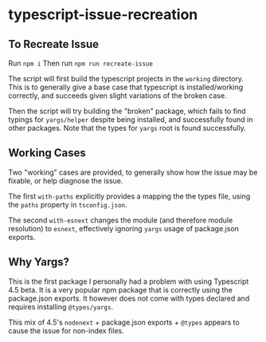 # typescript-issue-recreation

## To Recreate Issue
Run `npm i`
Then run `npm run recreate-issue`

The script will first build the typescript projects in the `working` directory. This is to generally give a base case that typescript is installed/working correctly, and succeeds given slight variations of the broken case.

Then the script will try building the "broken" package, which fails to find typings for `yargs/helper` despite being installed, and successfully found in other packages. Note that the types for `yargs` root is found successfully.

## Working Cases

Two "working" cases are provided, to generally show how the issue may be fixable, or help diagnose the issue.

The first `with-paths` explicitly provides a mapping the the types file, using the `paths` property in `tsconfig.json`.

The second `with-esnext` changes the module (and therefore module resolution) to `esnext`, effectively ignoring `yargs` usage of package.json exports.

## Why Yargs?

This is the first package I personally had a problem with using Typescript 4.5 beta. It is a very popular npm package that is correctly using the package.json exports. It however does not come with types declared and requires installing `@types/yargs`.

This mix of 4.5's `nodenext` + package.json exports + `@types` appears to cause the issue for non-index files.
